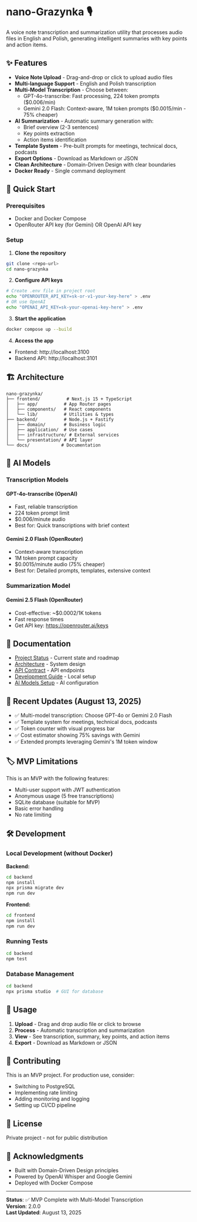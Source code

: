 # nano-Grazynka 🎙️

A voice note transcription and summarization utility that processes audio files in English and Polish, generating intelligent summaries with key points and action items.

## ✨ Features

- **Voice Note Upload** - Drag-and-drop or click to upload audio files
- **Multi-language Support** - English and Polish transcription
- **Multi-Model Transcription** - Choose between:
  - GPT-4o-transcribe: Fast processing, 224 token prompts ($0.006/min)
  - Gemini 2.0 Flash: Context-aware, 1M token prompts ($0.0015/min - 75% cheaper)
- **AI Summarization** - Automatic summary generation with:
  - Brief overview (2-3 sentences)
  - Key points extraction
  - Action items identification
- **Template System** - Pre-built prompts for meetings, technical docs, podcasts
- **Export Options** - Download as Markdown or JSON
- **Clean Architecture** - Domain-Driven Design with clear boundaries
- **Docker Ready** - Single command deployment

## 🚀 Quick Start

### Prerequisites
- Docker and Docker Compose
- OpenRouter API key (for Gemini) OR OpenAI API key

### Setup

1. **Clone the repository**
```bash
git clone <repo-url>
cd nano-grazynka
```

2. **Configure API keys**
```bash
# Create .env file in project root
echo "OPENROUTER_API_KEY=sk-or-v1-your-key-here" > .env
# OR use OpenAI
echo "OPENAI_API_KEY=sk-your-openai-key-here" > .env
```

3. **Start the application**
```bash
docker compose up --build
```

4. **Access the app**
- Frontend: http://localhost:3100
- Backend API: http://localhost:3101

## 🏗️ Architecture

```
nano-grazynka/
├── frontend/          # Next.js 15 + TypeScript
│   ├── app/          # App Router pages
│   ├── components/   # React components
│   └── lib/          # Utilities & types
├── backend/          # Node.js + Fastify
│   ├── domain/       # Business logic
│   ├── application/  # Use cases
│   ├── infrastructure/ # External services
│   └── presentation/ # API layer
└── docs/            # Documentation
```

## 🤖 AI Models

### Transcription Models
#### GPT-4o-transcribe (OpenAI)
- Fast, reliable transcription
- 224 token prompt limit
- $0.006/minute audio
- Best for: Quick transcriptions with brief context

#### Gemini 2.0 Flash (OpenRouter)
- Context-aware transcription
- 1M token prompt capacity
- $0.0015/minute audio (75% cheaper)
- Best for: Detailed prompts, templates, extensive context

### Summarization Model
#### Gemini 2.5 Flash (OpenRouter)
- Cost-effective: ~$0.0002/1K tokens
- Fast response times
- Get API key: https://openrouter.ai/keys

## 📖 Documentation

- [Project Status](./PROJECT_STATUS.md) - Current state and roadmap
- [Architecture](./docs/architecture/ARCHITECTURE.md) - System design
- [API Contract](./docs/api/api-contract.md) - API endpoints
- [Development Guide](./docs/development/DEVELOPMENT.md) - Local setup
- [AI Models Setup](./docs/development/AI_MODELS_SETUP.md) - AI configuration

## 🚀 Recent Updates (August 13, 2025)

- ✅ Multi-model transcription: Choose GPT-4o or Gemini 2.0 Flash
- ✅ Template system for meetings, technical docs, podcasts
- ✅ Token counter with visual progress bar
- ✅ Cost estimator showing 75% savings with Gemini
- ✅ Extended prompts leveraging Gemini's 1M token window

## 🏷️ MVP Limitations

This is an MVP with the following features:
- Multi-user support with JWT authentication
- Anonymous usage (5 free transcriptions)
- SQLite database (suitable for MVP)
- Basic error handling
- No rate limiting

## 🛠️ Development

### Local Development (without Docker)

**Backend:**
```bash
cd backend
npm install
npx prisma migrate dev
npm run dev
```

**Frontend:**
```bash
cd frontend
npm install
npm run dev
```

### Running Tests
```bash
cd backend
npm test
```

### Database Management
```bash
cd backend
npx prisma studio  # GUI for database
```

## 📝 Usage

1. **Upload** - Drag and drop audio file or click to browse
2. **Process** - Automatic transcription and summarization
3. **View** - See transcription, summary, key points, and action items
4. **Export** - Download as Markdown or JSON

## 🤝 Contributing

This is an MVP project. For production use, consider:
- Switching to PostgreSQL
- Implementing rate limiting
- Adding monitoring and logging
- Setting up CI/CD pipeline

## 📄 License

Private project - not for public distribution

## 🙏 Acknowledgments

- Built with Domain-Driven Design principles
- Powered by OpenAI Whisper and Google Gemini
- Deployed with Docker Compose

---

**Status**: ✅ MVP Complete with Multi-Model Transcription  
**Version**: 2.0.0  
**Last Updated**: August 13, 2025